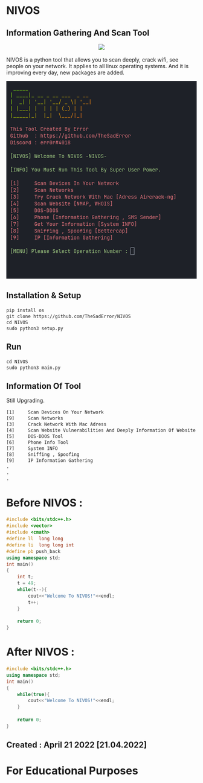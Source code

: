 
# NIVOS
## Information Gathering And Scan Tool
<div>
  <p align="center">
    <img src="https://github.com/TheSadError/NIVOS/blob/main/c.png" width="800"> 
  </p>
</div>
NIVOS is a python tool that allows you to scan deeply, crack wifi, see people on your network. It applies to all linux operating systems. And it is improving every day, new packages are added.


<div>
  <p align="center">
    <img src="s1.png" width="800"> 
  </p>
</div>

## Installation & Setup
```
pip install os
git clone https://github.com/TheSadError/NIVOS
cd NIVOS
sudo python3 setup.py
```

## Run
```
cd NIVOS
sudo python3 main.py
```

## Information Of Tool

Still Upgrading.
```
[1]     Scan Devices On Your Network
[9]     Scan Networks 
[3]     Crack Network With Mac Adress
[4]     Scan Website Vulnerabilities And Deeply Information Of Website
[5]     DOS-DDOS Tool
[6]     Phone Info Tool
[7]     System INFO
[8]     Sniffing , Spoofing
[9]     IP Information Gathering
.
.
.
```
# Before NIVOS :
```cpp
#include <bits/stdc++.h>
#include <vector>
#include <cmath>
#define ll  long long
#define li  long long int
#define pb push_back
using namespace std;
int main()
{
    int t;
    t = 49;
    while(t--){
        cout<<"Welcome To NIVOS!"<<endl;
        t++;
    }

    return 0;
}
```
# After NIVOS :
```cpp
#include <bits/stdc++.h>
using namespace std;
int main()
{
    while(true){
        cout<<"Welcome To NIVOS!"<<endl;
    }

    return 0;
}
```
## Created : April 21 2022 [21.04.2022]

# For Educational Purposes
